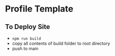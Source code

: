 # Profile Template

## To Deploy Site
* `npm run build`
* copy all contents of build folder to root directory
* push to main

